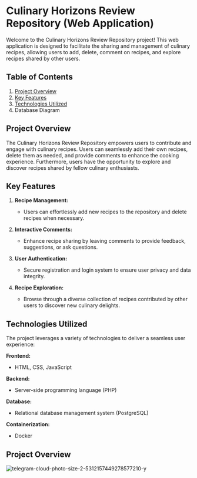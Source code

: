 # Culinary Horizons Review Repository (Web Application)

Welcome to the Culinary Horizons Review Repository project! This web application is designed to facilitate the sharing and management of culinary recipes, allowing users to add, delete, comment on recipes, and explore recipes shared by other users.

## Table of Contents
1. [Project Overview](#project-overview)
2. [Key Features](#key-features)
3. [Technologies Utilized](#technologies-utilized)
4.  Database Diagram

## Project Overview
The Culinary Horizons Review Repository empowers users to contribute and engage with culinary recipes. Users can seamlessly add their own recipes, delete them as needed, and provide comments to enhance the cooking experience. Furthermore, users have the opportunity to explore and discover recipes shared by fellow culinary enthusiasts.

## Key Features
1. **Recipe Management:**
   - Users can effortlessly add new recipes to the repository and delete recipes when necessary.

2. **Interactive Comments:**
   - Enhance recipe sharing by leaving comments to provide feedback, suggestions, or ask questions.

3. **User Authentication:**
   - Secure registration and login system to ensure user privacy and data integrity.

4. **Recipe Exploration:**
   - Browse through a diverse collection of recipes contributed by other users to discover new culinary delights.

## Technologies Utilized
The project leverages a variety of technologies to deliver a seamless user experience:

**Frontend:**
- HTML, CSS, JavaScript

**Backend:**
- Server-side programming language (PHP)

**Database:**
- Relational database management system (PostgreSQL)

**Containerization:**
- Docker
## Project Overview
![telegram-cloud-photo-size-2-5312157449278577210-y](https://github.com/Milka1801/WdPAI2324/assets/102184919/44ad9652-0c69-41c8-9054-1adcd2f93320)

